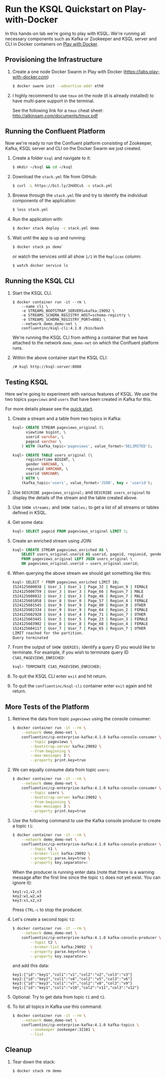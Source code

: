 # Run the KSQL Quickstart on Play-with-Docker

In this hands-on lab we're going to play with KSQL. We're running all necessary components such as Kafka or Zookeeper and KSQL server and CLI in Docker containers on [Play with Docker](https://labs.play-with-docker.com).

## Provisioning the Infrastructure

1. Create a one node Docker Swarm in Play with Docker (https://labs.play-with-docker.com)

    ```bash
    $ docker swarm init --advertise-addr eth0
    ```

2. I highly recommend to use `tmux` on the node (it is already installed) to have multi-pane support in the terminal. 

    See the following link for a `tmux` cheat sheet: http://atkinsam.com/documents/tmux.pdf

## Running the Confluent Platform

Now we're ready to run the Confluent platform consisting of Zookeeper, Kafka, KSQL server and CLI on the Docker Swarm we just created.

1. Create a folder `ksql` and navigate to it:

    ```bash
    $ mkdir ~/ksql && cd ~/ksql
    ```

2. Download the `stack.yml` file from GitHub:

    ```bash
    $ curl -L https://bit.ly/2HdOCuS -o stack.yml
    ```

3. Browse through the `stack.yml` file and try to identify the individual components of the application:

    ```bash
    $ less stack.yml
    ```

4. Run the application with:                

    ```bash
    $ docker stack deploy -c stack.yml demo
    ```

5. Wait until the app is up and running:    

    ```bash
    $ docker stack ps demo`
    ```

    or watch the services until all show `1/1` in the `Replicas` column:

    ```bash
    $ watch docker service ls
    ```

## Running the KSQL CLI

1. Start the KSQL CLI.

    ```
    $ docker container run -it --rm \
        --name cli \
        -e STREAMS_BOOTSTRAP_SERVERS=kafka:29092 \
        -e STREAMS_SCHEMA_REGISTRY_HOST=schema-registry \
        -e STREAMS_SCHEMA_REGISTRY_PORT=8081 \
        --network demo_demo-net \
        confluentinc/ksql-cli:4.1.0 /bin/bash
    ```

    We're running the KSQL CLI from withing a container that we have attached to the network `demo_demo-net` on which the Confluent platform runs.

2. Within the above container start the KSQL CLI:

    ```bash
    /# ksql http://ksql-server:8088
    ```

## Testing KSQL

Here we're going to experiment with various features of KSQL. We use the two topics `pageviews` and `users` that have been created in Kafka for this. 

For more details please see the [quick start](https://docs.confluent.io/current/ksql/docs/tutorials/basics-docker.html#ksql-quickstart-docker).

1. Create a stream and a table from two topics in Kafka:

    ```SQL
    ksql> CREATE STREAM pageviews_original (\
          viewtime bigint, \
          userid varchar, \
          pageid varchar \
        ) WITH (kafka_topic='pageviews', value_format='DELIMITED');

    ksql> CREATE TABLE users_original (\
          registertime BIGINT, \
          gender VARCHAR, \
          regionid VARCHAR, \
          userid VARCHAR\
        ) WITH \
        (kafka_topic='users', value_format='JSON', key = 'userid');

2. Use `DESCRIBE pageviews_original;` and `DESCRIBE users_original` to display the details of the stream and the table created above.

3. Use `SHOW streams;` and `SHOW tables;` to get a list of all streams or tables defined in KSQL.

4. Get some data:

    ```sql
    ksql> SELECT pageid FROM pageviews_original LIMIT 3;
    ```

5. Create an enriched stream using JOIN:

    ```sql
    ksql> CREATE STREAM pageviews_enriched AS \
        SELECT users_original.userid AS userid, pageid, regionid, gender \
        FROM pageviews_original LEFT JOIN users_original \
        ON pageviews_original.userid = users_original.userid;
    ```

6. When querying the above stream we should get something like this:

    ```bash
    ksql> SELECT * FROM pageviews_enriched LIMIT 10;
    1524125600038 | User_1 | User_1 | Page_32 | Region_9 | FEMALE
    1524125600759 | User_3 | User_3 | Page_66 | Region_7 | MALE
    1524125600832 | User_3 | User_3 | Page_46 | Region_7 | MALE
    1524125601058 | User_8 | User_8 | Page_57 | Region_4 | FEMALE
    1524125601545 | User_9 | User_9 | Page_80 | Region_8 | OTHER
    1524125602334 | User_9 | User_9 | Page_64 | Region_2 | FEMALE
    1524125602928 | User_4 | User_4 | Page_71 | Region_7 | OTHER
    1524125603445 | User_5 | User_5 | Page_23 | Region_3 | FEMALE
    1524125603902 | User_8 | User_8 | Page_68 | Region_4 | FEMALE
    1524125604117 | User_7 | User_7 | Page_65 | Region_7 | OTHER
    LIMIT reached for the partition.
    Query terminated
    ```

7. From the output of `SHOW QUERIES;` identify a query ID you would like to terminate. For example, if you wish to terminate query ID `CSAS_PAGEVIEWS_ENRICHED`:

    ```sql
    ksql> TERMINATE CSAS_PAGEVIEWS_ENRICHED;
    ```

8. To quit the KSQL CLI enter `exit` and hit return.
9. To quit the `confluentinc/ksql-cli` container enter `exit` again and hit return.

## More Tests of the Platform

1. Retrieve the data from topic `pageviews` using the console consumer:

    ```bash
    $ docker container run -it --rm \
        --network demo_demo-net \
        confluentinc/cp-enterprise-kafka:4.1.0 kafka-console-consumer \
            --topic pageviews \
            --bootstrap-server kafka:29092 \
            --from-beginning \
            --max-messages 3 \
            --property print.key=true
    ```

2. We can equally consume data from topic `users`:

    ```bash
    $ docker container run -it --rm \
        --network demo_demo-net \
        confluentinc/cp-enterprise-kafka:4.1.0 kafka-console-consumer \
            --topic users \
            --bootstrap-server kafka:29092 \
            --from-beginning \
            --max-messages 3 \
            --property print.key=true

3. Use the following command to use the Kafka console producer to create a topic `t1`:

    ```bash
    $ docker container run -it --rm \
        --network demo_demo-net \
        confluentinc/cp-enterprise-kafka:4.1.0 kafka-console-producer \
            --topic t1 \
            --broker-list kafka:29092 \
            --property parse.key=true \
            --property key.separator=:
    ```

    When the producer is running enter data (note that there is a warning message after the first line since the topic `t1` does not yet exist. You can ignore it):

    ```
    key1:v1,v2,v3
    key2:w1,w2,w3
    key3:x1,x2,x3
    ```

    Press `CTRL-c` to stop the producer.

4. Let's create a second topic `t2`:

    ```bash
    $ docker container run -it --rm \
        --network demo_demo-net \
        confluentinc/cp-enterprise-kafka:4.1.0 kafka-console-producer \
            --topic t2 \
            --broker-list kafka:29092  \
            --property parse.key=true \
            --property key.separator=:
    ```

    and add this data:

    ```
    key1:{"id":"key1","col1":"v1","col2":"v2","col3":"v3"}
    key2:{"id":"key2","col1":"v4","col2":"v5","col3":"v6"}
    key3:{"id":"key3","col1":"v7","col2":"v8","col3":"v9"}
    key1:{"id":"key1","col1":"v10","col2":"v11","col3":"v12"}
    ```

5. Optional: Try to get data from topic `t1` and `t2`.


9. To list all topics in Kafka use this command:

    ```bash
    $ docker container run -it --rm \
        --network demo_demo-net \
        confluentinc/cp-enterprise-kafka:4.1.0 kafka-topics \
            --zookeeper zookeeper:32181 \
            --list
    ```

## Cleanup

1. Tear down the stack:

    ```bash
    $ docker stack rm demo
    ```
